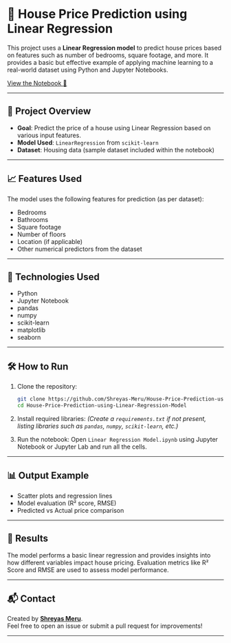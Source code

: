 # 🏡 House Price Prediction using Linear Regression

This project uses a **Linear Regression model** to predict house prices based on features such as number of bedrooms, square footage, and more. It provides a basic but effective example of applying machine learning to a real-world dataset using Python and Jupyter Notebooks.

[View the Notebook 📓](https://github.com/Shreyas-Meru/House-Price-Prediction-using-Linear-Regression-Model/blob/main/Linear%20Regression%20Model.ipynb)

---

## 📌 Project Overview

- **Goal**: Predict the price of a house using Linear Regression based on various input features.
- **Model Used**: `LinearRegression` from `scikit-learn`
- **Dataset**: Housing data (sample dataset included within the notebook)

---

## 📈 Features Used

The model uses the following features for prediction (as per dataset):
- Bedrooms
- Bathrooms
- Square footage
- Number of floors
- Location (if applicable)
- Other numerical predictors from the dataset

---

## 🚀 Technologies Used

- Python
- Jupyter Notebook
- pandas
- numpy
- scikit-learn
- matplotlib
- seaborn

---

## 🛠️ How to Run

1. Clone the repository:
   ```bash
   git clone https://github.com/Shreyas-Meru/House-Price-Prediction-using-Linear-Regression-Model.git
   cd House-Price-Prediction-using-Linear-Regression-Model
   ```

2. Install required libraries:
   *(Create a `requirements.txt` if not present, listing libraries such as `pandas`, `numpy`, `scikit-learn`, etc.)*

3. Run the notebook:
   Open `Linear Regression Model.ipynb` using Jupyter Notebook or Jupyter Lab and run all the cells.

---

## 📊 Output Example

- Scatter plots and regression lines
- Model evaluation (R² score, RMSE)
- Predicted vs Actual price comparison

---

## 📌 Results

The model performs a basic linear regression and provides insights into how different variables impact house pricing. Evaluation metrics like R² Score and RMSE are used to assess model performance.

---

## 📬 Contact

Created by **[Shreyas Meru](https://github.com/Shreyas-Meru)**.  
Feel free to open an issue or submit a pull request for improvements!

---
